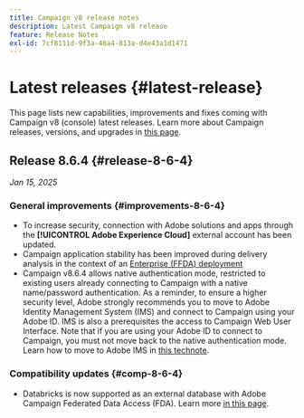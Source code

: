 ```yaml
---
title: Campaign v8 release notes
description: Latest Campaign v8 release
feature: Release Notes
exl-id: 7cf8111d-9f3a-46a4-813a-d4e43a1d1471
---
```

# Latest releases {#latest-release}

This page lists new capabilities, improvements and fixes coming with Campaign v8 (console) latest releases. Learn more about Campaign releases, versions, and upgrades in [this page](upgrades.md).

## Release 8.6.4 {#release-8-6-4}

_Jan 15, 2025_


### General improvements {#improvements-8-6-4}

* To increase security, connection with Adobe solutions and apps through the **[!UICONTROL Adobe Experience Cloud]** external account has been updated.
* Campaign application stability has been improved during delivery analysis in the context of an [Enterprise (FFDA) deployment](../../v8/architecture/enterprise-deployment.md)
* Campaign v8.6.4 allows native authentication mode, restricted to existing users already connecting to Campaign with a native name/password authentication. As a reminder, to ensure a higher security level, Adobe strongly recommends you to move to Adobe Identity Management System (IMS) and connect to Campaign using your Adobe ID. IMS is also a prerequisites the access to Campaign Web User Interface. Note that if you are using your Adobe ID to connect to Campaign, you must not move back to the native authentication mode. Learn how to move to Adobe IMS in [this technote](../../technotes/upgrades/migrate-users-to-ims.md).


### Compatibility updates {#comp-8-6-4}

* Databricks is now supported as an external database with Adobe Campaign Federated Data Access (FDA). Learn more [in this page](compatibility-matrix.md#FederatedDataAccessFDA).

